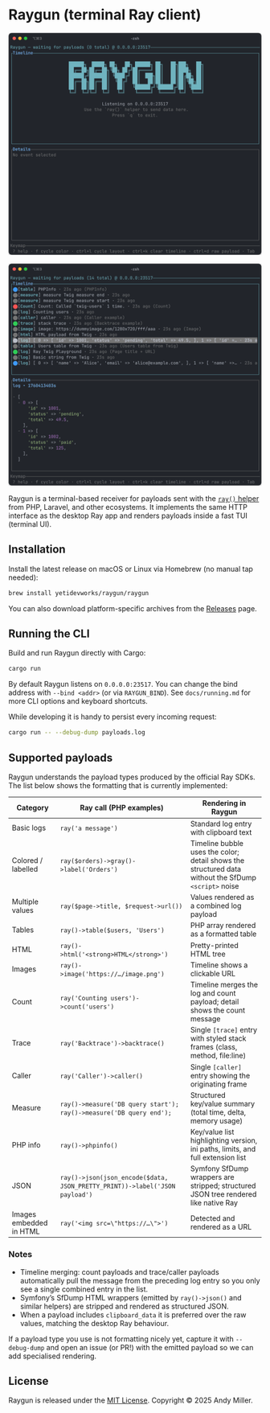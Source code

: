 # Raygun (terminal Ray client)

![Raygun](docs/raygun-intro.png)

![Raygun](docs/raygun.png)

Raygun is a terminal-based receiver for payloads sent with the
[`ray()` helper](https://spatie.be/docs/ray/) from PHP, Laravel, and other
ecosystems. It implements the same HTTP interface as the desktop Ray app and
renders payloads inside a fast TUI (terminal UI).

## Installation

Install the latest release on macOS or Linux via Homebrew (no manual tap
needed):

```bash
brew install yetidevworks/raygun/raygun
```

You can also download platform-specific archives from the
[Releases](https://github.com/yetidevworks/raygun/releases) page.

## Running the CLI

Build and run Raygun directly with Cargo:

```bash
cargo run
```

By default Raygun listens on `0.0.0.0:23517`. You can change the bind address
with `--bind <addr>` (or via `RAYGUN_BIND`). See `docs/running.md` for more CLI
options and keyboard shortcuts.

While developing it is handy to persist every incoming request:

```bash
cargo run -- --debug-dump payloads.log
```

## Supported payloads

Raygun understands the payload types produced by the official Ray SDKs. The
list below shows the formatting that is currently implemented:

| Category | Ray call (PHP examples) | Rendering in Raygun |
| --- | --- | --- |
| Basic logs | `ray('a message')` | Standard log entry with clipboard text |
| Colored / labelled | `ray($orders)->gray()->label('Orders')` | Timeline bubble uses the color; detail shows the structured data without the SfDump `<script>` noise |
| Multiple values | `ray($page->title, $request->url())` | Values rendered as a combined log payload |
| Tables | `ray()->table($users, 'Users')` | PHP array rendered as a formatted table |
| HTML | `ray()->html('<strong>HTML</strong>')` | Pretty-printed HTML tree |
| Images | `ray()->image('https://…/image.png')` | Timeline shows a clickable URL |
| Count | `ray('Counting users')->count('users')` | Timeline merges the log and count payload; detail shows the count message |
| Trace | `ray('Backtrace')->backtrace()` | Single `[trace]` entry with styled stack frames (class, method, file:line) |
| Caller | `ray('Caller')->caller()` | Single `[caller]` entry showing the originating frame |
| Measure | `ray()->measure('DB query start'); ray()->measure('DB query end');` | Structured key/value summary (total time, delta, memory usage) |
| PHP info | `ray()->phpinfo()` | Key/value list highlighting version, ini paths, limits, and full extension list |
| JSON | `ray()->json(json_encode($data, JSON_PRETTY_PRINT))->label('JSON payload')` | Symfony SfDump wrappers are stripped; structured JSON tree rendered like native Ray |
| Images embedded in HTML | `ray('<img src=\"https://…\">')` | Detected and rendered as a URL |

### Notes

- Timeline merging: count payloads and trace/caller payloads automatically pull
  the message from the preceding log entry so you only see a single combined
  entry in the list.
- Symfony’s SfDump HTML wrappers (emitted by `ray()->json()` and similar
  helpers) are stripped and rendered as structured JSON.
- When a payload includes `clipboard_data` it is preferred over the raw values,
  matching the desktop Ray behaviour.

If a payload type you use is not formatting nicely yet, capture it with
`--debug-dump` and open an issue (or PR!) with the emitted payload so we can
add specialised rendering.

## License

Raygun is released under the [MIT License](LICENSE). Copyright © 2025 Andy Miller.

